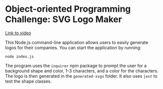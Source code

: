 # Object-oriented Programming Challenge: SVG Logo Maker

[Link to video](https://drive.google.com/file/d/1QoRFmbFCNi-bskdfKVtlKfmSQC_rJA_g/view?usp=sharing)

This Node.js command-line application allows users to easily generate logos for their companies. You can start the application by running:

```
node index.js
```

The program uses the `inquirer` npm package to prompt the user for a background shape and color, 1-3 characters, and a color for the characters. The logo is then generated in the `generated-svgs` folder. It also uses `jest` to test the shape classes.